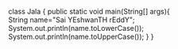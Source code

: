 class Jala {
	public static void main(String[] args){  
		String name="Sai YEshwanTH rEddY";
		System.out.println(name.toLowerCase());
		System.out.println(name.toUpperCase());
	}
}
